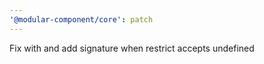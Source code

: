 ```yaml
---
'@modular-component/core': patch
---
```


Fix with and add signature when restrict accepts undefined
